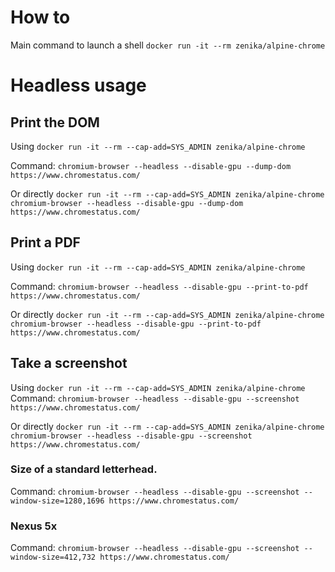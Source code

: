 # How to

Main command to launch a shell
`docker run -it --rm zenika/alpine-chrome`

# Headless usage 

## Print the DOM 

Using `docker run -it --rm --cap-add=SYS_ADMIN zenika/alpine-chrome`

Command: `chromium-browser --headless --disable-gpu --dump-dom https://www.chromestatus.com/`

Or directly `docker run -it --rm --cap-add=SYS_ADMIN zenika/alpine-chrome chromium-browser --headless --disable-gpu --dump-dom https://www.chromestatus.com/`

## Print a PDF

Using `docker run -it --rm --cap-add=SYS_ADMIN zenika/alpine-chrome`

Command: `chromium-browser --headless --disable-gpu --print-to-pdf https://www.chromestatus.com/`

Or directly `docker run -it --rm --cap-add=SYS_ADMIN zenika/alpine-chrome chromium-browser --headless --disable-gpu --print-to-pdf https://www.chromestatus.com/`

## Take a screenshot 

Using `docker run -it --rm --cap-add=SYS_ADMIN zenika/alpine-chrome`
Command: `chromium-browser --headless --disable-gpu --screenshot https://www.chromestatus.com/`

Or directly `docker run -it --rm --cap-add=SYS_ADMIN zenika/alpine-chrome chromium-browser --headless --disable-gpu --screenshot https://www.chromestatus.com/`

### Size of a standard letterhead.

Command: `chromium-browser --headless --disable-gpu --screenshot --window-size=1280,1696 https://www.chromestatus.com/`

### Nexus 5x

Command: `chromium-browser --headless --disable-gpu --screenshot --window-size=412,732 https://www.chromestatus.com/`
